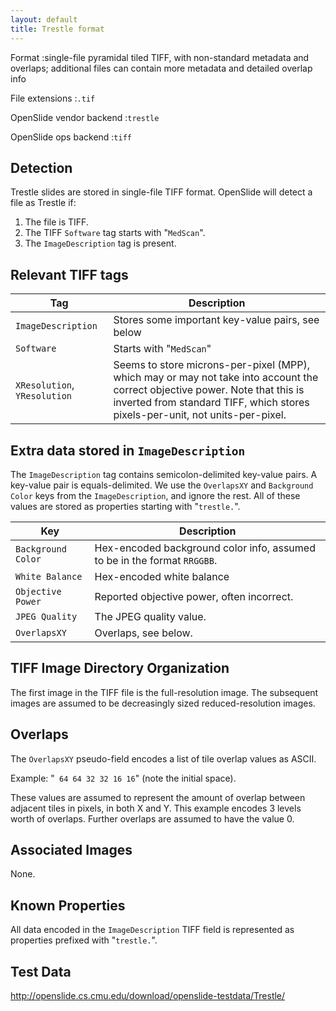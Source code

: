 ```yaml
---
layout: default
title: Trestle format
---
```


Format
:single-file pyramidal tiled TIFF, with non-standard metadata and overlaps; additional files can contain more metadata and detailed overlap info

File extensions
:`.tif`

OpenSlide vendor backend
:`trestle`

OpenSlide ops backend
:`tiff`

Detection
---------

Trestle slides are stored in single-file TIFF format. OpenSlide will detect a file as Trestle if:

 1. The file is TIFF.
 2. The TIFF `Software` tag starts with "`MedScan`".
 3. The `ImageDescription` tag is present.


Relevant TIFF tags
------------------

Tag                         | Description                                    |
----------------------------|------------------------------------------------|
`ImageDescription`          |Stores some important key-value pairs, see below|
`Software`                  |Starts with "`MedScan`"                         |
`XResolution`, `YResolution`|Seems to store microns-per-pixel (MPP), which may or may not take into account the correct objective power. Note that this is inverted from standard TIFF, which stores pixels-per-unit, not units-per-pixel.|


Extra data stored in `ImageDescription`
---------------------------------------

The `ImageDescription` tag contains semicolon-delimited key-value
pairs. A key-value pair is equals-delimited. We use the `OverlapsXY`
and `Background Color` keys from the `ImageDescription`, and ignore
the rest. All of these values are stored as properties starting with
"`trestle.`".

Key              | Description                              |
-----------------|------------------------------------------|
`Background Color`|Hex-encoded background color info, assumed to be in the format `RRGGBB`.|
`White Balance`|Hex-encoded white balance|
`Objective Power`|Reported objective power, often incorrect.|
`JPEG Quality`|The JPEG quality value.|
`OverlapsXY`|Overlaps, see below.|

TIFF Image Directory Organization
---------------------------------

The first image in the TIFF file is the full-resolution image. The
subsequent images are assumed to be decreasingly sized
reduced-resolution images.


Overlaps
--------

The `OverlapsXY` pseudo-field encodes a list of tile overlap values as
ASCII.

Example: "` 64 64 32 32 16 16`" (note the initial space).

These values are assumed to represent the amount of overlap between
adjacent tiles in pixels, in both X and Y. This example encodes 3
levels worth of overlaps. Further overlaps are assumed to have the
value 0.


Associated Images
-----------------

None.


Known Properties
----------------

All data encoded in the `ImageDescription` TIFF field is represented
as properties prefixed with "`trestle.`".

Test Data
---------

<http://openslide.cs.cmu.edu/download/openslide-testdata/Trestle/>
